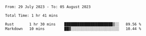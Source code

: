 <!--START_SECTION:waka-->

```txt
From: 29 July 2023 - To: 05 August 2023

Total Time: 1 hr 41 mins

Rust       1 hr 30 mins    ██████████████████████▒░░   89.56 %
Markdown   10 mins         ██▓░░░░░░░░░░░░░░░░░░░░░░   10.44 %
```

<!--END_SECTION:waka-->
